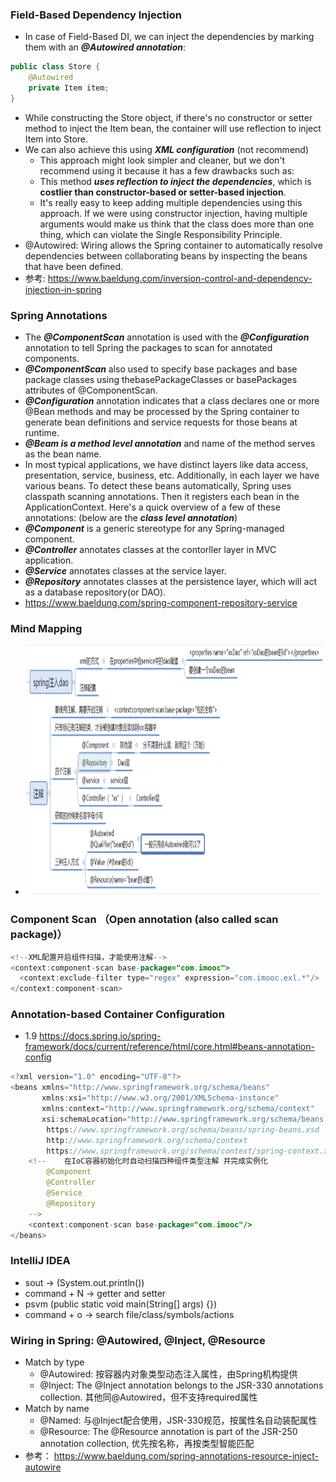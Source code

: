 ### Field-Based Dependency Injection
- In case of Field-Based DI, we can inject the dependencies by marking them with an ***@Autowired annotation***:
```java
public class Store {
    @Autowired
    private Item item; 
}
```
- While constructing the Store object, if there's no constructor or setter method to inject the Item bean, the container will use reflection to inject Item into   Store.
- We can also achieve this using ***XML configuration*** (not recommend)
  - This approach might look simpler and cleaner, but we don't recommend using it because it has a few drawbacks such as:
  - This method ***uses reflection to inject the dependencies***, which is **costlier than constructor-based or setter-based injection**.
  - It's really easy to keep adding multiple dependencies using this approach. If we were using constructor injection, having multiple arguments would make us think that the class does more than one thing, which can violate the Single Responsibility Principle.
- @Autowired: Wiring allows the Spring container to automatically resolve dependencies between collaborating beans by inspecting the beans that have been defined.
- 参考: https://www.baeldung.com/inversion-control-and-dependency-injection-in-spring

### Spring Annotations
- The ***@ComponentScan*** annotation is used with the ***@Configuration*** annotation to tell Spring the packages to scan for annotated components. 
- ***@ComponentScan*** also used to specify base packages and base package classes using thebasePackageClasses or basePackages attributes of @ComponentScan.
- ***@Configuration*** annotation indicates that a class declares one or more @Bean methods and may be processed by the Spring container to generate bean definitions and service requests for those beans at runtime.
- ***@Beam is a method level annotation*** and name of the method serves as the bean name. 
- In most typical applications, we have distinct layers like data access, presentation, service, business, etc.
  Additionally, in each layer we have various beans. To detect these beans automatically, Spring uses classpath scanning annotations.
  Then it registers each bean in the ApplicationContext.
  Here's a quick overview of a few of these annotations: (below are the ***class level annotation***)
- ***@Component*** is a generic stereotype for any Spring-managed component.
- ***@Controller*** annotates classes at the contorller layer in MVC application.
- ***@Service*** annotates classes at the service layer.
- ***@Repository*** annotates classes at the persistence layer, which will act as a database repository(or DAO).
- https://www.baeldung.com/spring-component-repository-service

### Mind Mapping
- <img src="https://github.com/Waynexia888/Java-Developer/blob/main/Images/mind-mapping.png" width="1000" height="400">

### Component Scan （Open annotation (also called scan package)）
```java
<!--XML配置开启组件扫描，才能使用注解-->
<context:component-scan base-package="com.imooc">
  <context:exclude-filter type="regex" expression="com.imooc.exl.*"/>
</context:component-scan>
```

### Annotation-based Container Configuration
- 1.9 https://docs.spring.io/spring-framework/docs/current/reference/html/core.html#beans-annotation-config
```java
<?xml version="1.0" encoding="UTF-8"?>
<beans xmlns="http://www.springframework.org/schema/beans"
       xmlns:xsi="http://www.w3.org/2001/XMLSchema-instance"
       xmlns:context="http://www.springframework.org/schema/context"
       xsi:schemaLocation="http://www.springframework.org/schema/beans
        https://www.springframework.org/schema/beans/spring-beans.xsd
        http://www.springframework.org/schema/context
        https://www.springframework.org/schema/context/spring-context.xsd">
    <!--    在IoC容器初始化时自动扫描四种组件类型注解 并完成实例化
        @Component
        @Controller
        @Service
        @Repository
    -->
    <context:component-scan base-package="com.imooc"/>
</beans>
```

### IntelliJ IDEA
- sout -> (System.out.println())
- command + N -> getter and setter
- psvm (public static void main(String[] args) {})
- command + o -> search file/class/symbols/actions

### Wiring in Spring: @Autowired, @Inject, @Resource
- Match by type
  - @Autowired: 按容器内对象类型动态注入属性，由Spring机构提供
  - @Inject: The @Inject annotation belongs to the JSR-330 annotations collection. 其他同@Autowired，但不支持required属性
- Match by name
  - @Named: 与@Inject配合使用，JSR-330规范，按属性名自动装配属性
  - @Resource: The @Resource annotation is part of the JSR-250 annotation collection, 优先按名称，再按类型智能匹配
- 参考： https://www.baeldung.com/spring-annotations-resource-inject-autowire
